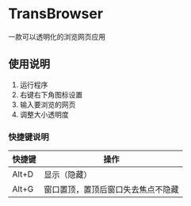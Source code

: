# TransBrowser
一款可以透明化的浏览网页应用



## 使用说明

1. 运行程序
2. 右键右下角图标设置
3. 输入要浏览的网页
4. 调整大小透明度


### 快捷键说明

| 快捷键 | 操作|
| --- | --- | 
|  Alt+D|  显示（隐藏）|  
|  Alt+G|  窗口置顶，置顶后窗口失去焦点不隐藏|  
